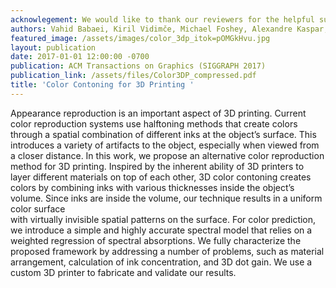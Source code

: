 ```yaml
---
acknowlegement: We would like to thank our reviewers for the helpful suggestions, XRite (especially Peter Ehbets) for lending us the spectrophotometer, David Kim and Wenshou Wang for help with materials, and Subra Subramanian, Javier Ramos, and Pitchaya Sitthi-amorn for help with printing. We thank Sergiu Gaman, Romain Rossier and Roger Hersch from EPFL for the gamut mapping software. We are grateful to Sylvain Paris for his feedback on the manuscript. The 3D models and images of physical materials were obtained from TurboSquid, GrabCAD, Wikimedia and ISO. Vahid Babaei acknowledges the Swiss National Science Foundation (SNSF) support, under grant number P2ELP2_161843.
authors: Vahid Babaei, Kiril Vidimče, Michael Foshey, Alexandre Kaspar, Piotr Didyk, Wojciech Matusik
featured_image: /assets/images/color_3dp_itok=pOMGkHvu.jpg
layout: publication
date: 2017-01-01 12:00:00 -0700
publication: ACM Transactions on Graphics (SIGGRAPH 2017)
publication_link: /assets/files/Color3DP_compressed.pdf
title: 'Color Contoning for 3D Printing '
---
```


Appearance reproduction is an important aspect of 3D printing. Current color reproduction systems use halftoning methods that create colors through a spatial combination of different inks at the object’s surface. This introduces a variety of artifacts to the object, especially when viewed from a closer distance. In this work, we propose an alternative color reproduction method for 3D printing. Inspired by the inherent ability of 3D printers to layer different materials on top of each other, 3D color contoning creates colors by combining inks with various thicknesses inside the object’s volume. Since inks are inside the volume, our technique results in a uniform color surface<br/>
with virtually invisible spatial patterns on the surface. For color prediction, we introduce a simple and highly accurate spectral model that relies on a weighted regression of spectral absorptions. We fully characterize the proposed framework by addressing a number of problems, such as material arrangement, calculation of ink concentration, and 3D dot gain. We use a custom 3D printer to fabricate and validate our results.